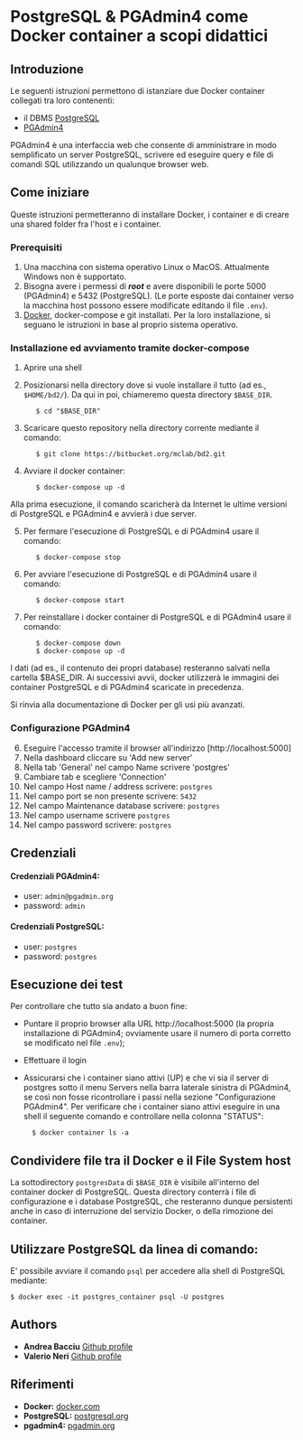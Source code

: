 # PostgreSQL & PGAdmin4 come Docker container a scopi didattici

## Introduzione
Le seguenti istruzioni permettono di istanziare due Docker container collegati tra loro contenenti: 

* il DBMS [PostgreSQL](https://www.postgresql.org/)
* [PGAdmin4](https://www.pgadmin.org/)

PGAdmin4 è una interfaccia web che consente di amministrare in modo semplificato un server PostgreSQL, scrivere ed eseguire query e file di comandi SQL utilizzando un qualunque browser web.

## Come iniziare
Queste istruzioni permetteranno di installare Docker, i container e di creare una shared folder fra l'host e i container.

### Prerequisiti
1. Una macchina con sistema operativo Linux o MacOS. Attualmente Windows non è supportato.
2. Bisogna avere i permessi di ***root*** e avere disponibili le porte 5000 (PGAdmin4) e 5432 (PostgreSQL). (Le porte esposte dai container verso la macchina host possono essere modificate editando il file `.env`).
3. [Docker](https://www.docker.com/), docker-compose e git installati. Per la loro installazione, si seguano le istruzioni in base al proprio sistema operativo.

### Installazione ed avviamento tramite docker-compose
1. Aprire una shell
2. Posizionarsi nella directory dove si vuole installare il tutto (ad es., `$HOME/bd2/`). Da qui in poi, chiameremo questa directory `$BASE_DIR`.

    ```
       $ cd "$BASE_DIR"
    ```

3. Scaricare questo repository nella directory corrente mediante il comando:

    ```
       $ git clone https://bitbucket.org/mclab/bd2.git
    ```

4. Avviare il docker container:

    ```
       $ docker-compose up -d 
    ``` 

Alla prima esecuzione, il comando scaricherà da Internet le ultime versioni di PostgreSQL e PGAdmin4 e avvierà i due server. 

5. Per fermare l'esecuzione di PostgreSQL e di PGAdmin4 usare il comando:

    ```
       $ docker-compose stop
    ``` 

5. Per avviare l'esecuzione di PostgreSQL e di PGAdmin4 usare il comando:

    ```
       $ docker-compose start
    ``` 
    
5. Per reinstallare i docker container di PostgreSQL e di PGAdmin4 usare il comando:

    ```
       $ docker-compose down
       $ docker-compose up -d
    ``` 

I dati (ad es., il contenuto dei propri database) resteranno salvati nella cartella $BASE_DIR.
Ai successivi avvii, docker utilizzerà le immagini dei container PostgreSQL e di PGAdmin4 scaricate in precedenza.

Si rinvia alla documentazione di Docker per gli usi più avanzati.

### Configurazione PGAdmin4
6. Eseguire l'accesso tramite il browser all'indirizzo [http://localhost:5000]
7. Nella dashboard cliccare su 'Add new server'
8. Nella tab 'General' nel campo Name scrivere 'postgres' 
9. Cambiare tab e scegliere 'Connection'
10. Nel campo Host name / address scrivere: `postgres`
11. Nel campo port se non presente scrivere: `5432`
12. Nel campo Maintenance database scrivere: `postgres`
13. Nel campo username scrivere `postgres`
13. Nel campo password scrivere: `postgres`

## Credenziali

#### Credenziali PGAdmin4:

* user: `admin@pgadmin.org`
* password: `admin`

#### Credenziali PostgreSQL:

* user: `postgres`
* password: `postgres`


## Esecuzione dei test

Per controllare che tutto sia andato a buon fine: 

* Puntare il proprio browser alla URL http://localhost:5000 (la propria installazione di PGAdmin4; ovviamente usare il numero di porta corretto se modificato nel file `.env`);
* Effettuare il login 
* Assicurarsi che i container siano attivi (UP) e che vi sia il server di postgres sotto il menu Servers nella barra laterale sinistra di PGAdmin4, se così non fosse ricontrollare i passi nella sezione "Configurazione PGAdmin4". Per verificare che i container siano attivi eseguire in una shell il seguente comando e controllare nella colonna "STATUS":

     ```
       $ docker container ls -a
    ``` 

## Condividere file tra il Docker e il File System host
La sottodirectory `postgresData` di `$BASE_DIR` è visibile all'interno del container docker di PostgreSQL.
Questa directory conterrà i file di configurazione e i database PostgreSQL, che resteranno dunque persistenti anche in caso di interruzione del servizio Docker, o della rimozione dei container.

## Utilizzare PostgreSQL da linea di comando:
E' possibile avviare il comando `psql` per accedere alla shell di PostgreSQL mediante:
```
$ docker exec -it postgres_container psql -U postgres
``` 

## Authors

* **Andrea Bacciu**  [Github profile](https://github.com/andreabac3)
* **Valerio Neri**   [Github profile](https://github.com/selektion)

## Riferimenti
* **Docker:** [docker.com](https://www.docker.com/)
* **PostgreSQL:**  [postgresql.org](https://www.postgresql.org/)
* **pgadmin4:**  [pgadmin.org](https://www.pgadmin.org/)
